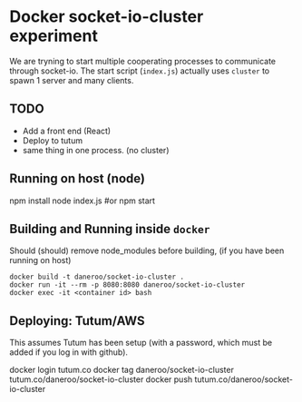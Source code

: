 # Docker socket-io-cluster experiment

We are tryning to start multiple cooperating processes to communicate through socket-io.
The start script (`index.js`) actually uses `cluster` to spawn 1 server and many clients.

## TODO

* Add a front end (React)
* Deploy to tutum
* same thing in one process. (no cluster)

## Running on host (node)

  npm install
  node index.js  #or npm start

## Building and Running inside `docker`

Should (should) remove node_modules before building, (if you have been running on host)

	docker build -t daneroo/socket-io-cluster .
	docker run -it --rm -p 8080:8080 daneroo/socket-io-cluster
	docker exec -it <container id> bash

## Deploying: Tutum/AWS
This assumes Tutum has been setup (with a password, which must be added if you log in with github).

  docker login tutum.co
  docker tag daneroo/socket-io-cluster tutum.co/daneroo/socket-io-cluster 
  docker push tutum.co/daneroo/socket-io-cluster
